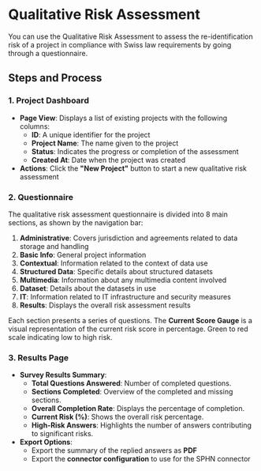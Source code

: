 # Qualitative Risk Assessment
You can use the Qualitative Risk Assessment to assess the re-identification risk of a project in compliance with Swiss law requirements by going through a questionnaire.

## Steps and Process
### 1. **Project Dashboard**
- **Page View**: Displays a list of existing projects with the following columns:
  - **ID**: A unique identifier for the project
  - **Project Name**: The name given to the project
  - **Status**: Indicates the progress or completion of the assessment
  - **Created At**: Date when the project was created
- **Actions**: Click the **"New Project"** button to start a new qualitative risk assessment

### 2. **Questionnaire**
The qualitative risk assessment questionnaire is divided into 8 main sections, as shown by the navigation bar:
1. **Administrative**: Covers jurisdiction and agreements related to data storage and handling
2. **Basic Info**: General project information
3. **Contextual**: Information related to the context of data use
4. **Structured Data**: Specific details about structured datasets
5. **Multimedia**: Information about any multimedia content involved
6. **Dataset**: Details about the datasets in use
7. **IT**: Information related to IT infrastructure and security measures
8. **Results**: Displays the overall risk assessment results

Each section presents a series of questions. The **Current Score Gauge** is a visual representation of the current risk score in percentage. Green to red scale indicating low to high risk.

### 3. **Results Page**
- **Survey Results Summary**:
  - **Total Questions Answered**: Number of completed questions.
  - **Sections Completed**: Overview of the completed and missing sections.
  - **Overall Completion Rate**: Displays the percentage of completion.
  - **Current Risk (%)**: Shows the overall risk percentage.
  - **High-Risk Answers**: Highlights the number of answers contributing to significant risks.
- **Export Options**:
  - Export the summary of the replied answers as **PDF**
  - Export the **connector configuration** to use for the SPHN connector